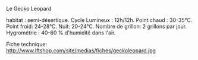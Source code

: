Le Gecko Leopard

habitat : semi-désertique. 
Cycle Lumineux : 12h/12h. 
Point chaud : 30-35°C. 
Point froid: 24-28°C. 
Nuit: 20-24°C. 
Nombre de grillon: 2 grillons par jour. 
Hygrométrie : 40-60 % d'humidité dans l'air.

Fiche technique: http://www.lftshop.com/site/medias/fiches/geckoleopard.jpg
